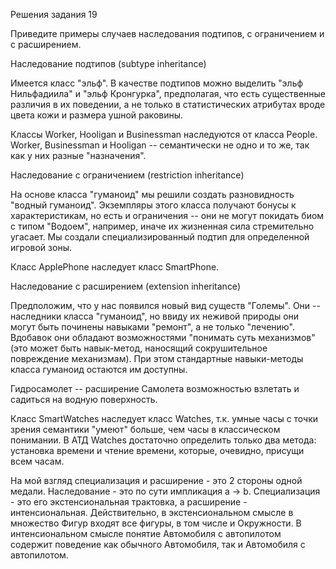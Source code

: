 Решения задания 19

Приведите примеры случаев наследования подтипов, с ограничением и с расширением.

Наследование подтипов (subtype inheritance)

Имеется класс "эльф". В качестве подтипов можно выделить "эльф Нильфадиила" и "эльф Кронгурка", предполагая, что есть существенные различия в их поведении, а не только в cтатистических атрибутах вроде цвета кожи и размера ушной раковины.

Классы Worker, Hooligan и Businessman наследуются от класса People.
Worker, Businessman и Hooligan -- семантически не одно и то же, так как у них разные "назначения".

Наследование с ограничением (restriction inheritance)

На основе класса "гуманоид" мы решили создать разновидность "водный гуманоид". Экземпляры этого класса получают бонусы к характеристикам, но есть и ограничения -- они не могут покидать биом с типом "Водоем", например, иначе их жизненная сила стремительно угасает. Мы создали специализированный подтип для определенной игровой зоны.

Класс ApplePhone наследует класс SmartPhone.

Наследование с расширением (extension inheritance)

Предположим, что у нас появился новый вид существ "Големы". Они -- наследники класса "гуманоид", но ввиду их неживой природы они могут быть починены навыками "ремонт", а не только "лечению". Вдобавок они обладают возможностями "понимать суть механизмов" (это может быть навык-метод, наносящий сокрушительное повреждение механизмам). При этом стандартные навыки-методы класса гуманоид остаются им доступны.

Гидросамолет -- расширение Самолета возможностью взлетать и садиться на водную поверхность.

Класс SmartWatches наследует класс Watches, т.к. умные часы с точки зрения семантики "умеют" больше, чем часы в классическом понимании.
В АТД Watches достаточно определить только два метода: установка времени и чтение времени, которые, очевидно, присущи всем часам.

На мой взгляд специализация и расширение - это 2 стороны одной медали. Наследование - это по сути импликация a -> b. 
Специализация - это его экстенсиональная трактовка, а расширение - интенсиональная. 
Действительно, в экстенсиональном смысле в множество Фигур входят все фигуры, в том числе и Окружности. 
В интенсиональном смысле понятие Автомобиля с автопилотом содержит поведение как обычного Автомобиля, так и Автомобиля с автопилотом. 